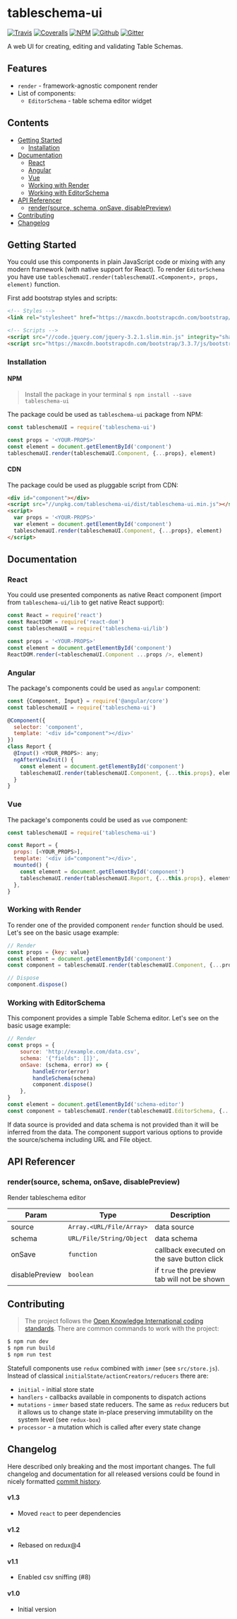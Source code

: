 # tableschema-ui

[![Travis](https://img.shields.io/travis/frictionlessdata/tableschema-ui/master.svg)](https://travis-ci.org/frictionlessdata/tableschema-ui)
[![Coveralls](https://coveralls.io/repos/github/frictionlessdata/tableschema-ui/badge.svg?branch=master)](https://coveralls.io/github/frictionlessdata/tableschema-ui?branch=master)
[![NPM](https://img.shields.io/npm/v/tableschema-ui.svg)](https://www.npmjs.com/package/tableschema-ui)
[![Github](https://img.shields.io/badge/github-master-brightgreen)](https://github.com/frictionlessdata/tableschema-ui)
[![Gitter](https://img.shields.io/gitter/room/frictionlessdata/chat.svg)](https://gitter.im/frictionlessdata/chat)

A web UI for creating, editing and validating Table Schemas.

## Features

- `render` - framework-agnostic component render
- List of components:
  - `EditorSchema` - table schema editor widget

## Contents

<!-- START doctoc generated TOC please keep comment here to allow auto update -->
<!-- DON'T EDIT THIS SECTION, INSTEAD RE-RUN doctoc TO UPDATE -->


- [Getting Started](#getting-started)
  - [Installation](#installation)
- [Documentation](#documentation)
  - [React](#react)
  - [Angular](#angular)
  - [Vue](#vue)
  - [Working with Render](#working-with-render)
  - [Working with EditorSchema](#working-with-editorschema)
- [API Referencer](#api-referencer)
  - [render(source, schema, onSave, disablePreview)](#rendersource-schema-onsave-disablepreview)
- [Contributing](#contributing)
- [Changelog](#changelog)

<!-- END doctoc generated TOC please keep comment here to allow auto update -->

## Getting Started

You could use this components in plain JavaScript code or mixing with any modern framework (with native support for React). To render `EditorSchema` you have use `tableschemaUI.render(tableschemaUI.<Component>, props, element)` function.

First add bootstrap styles and scripts:

```html
<!-- Styles -->
<link rel="stylesheet" href="https://maxcdn.bootstrapcdn.com/bootstrap/3.3.7/css/bootstrap.min.css" integrity="sha384-BVYiiSIFeK1dGmJRAkycuHAHRg32OmUcww7on3RYdg4Va+PmSTsz/K68vbdEjh4u" crossorigin="anonymous">

<!-- Scripts -->
<script src="//code.jquery.com/jquery-3.2.1.slim.min.js" integrity="sha384-KJ3o2DKtIkvYIK3UENzmM7KCkRr/rE9/Qpg6aAZGJwFDMVNA/GpGFF93hXpG5KkN" crossorigin="anonymous"></script>
<script src="https://maxcdn.bootstrapcdn.com/bootstrap/3.3.7/js/bootstrap.min.js" integrity="sha384-Tc5IQib027qvyjSMfHjOMaLkfuWVxZxUPnCJA7l2mCWNIpG9mGCD8wGNIcPD7Txa" crossorigin="anonymous"></script>
```

### Installation

#### NPM

> Install the package in your terminal `$ npm install --save tableschema-ui`

The package could be used as `tableschema-ui` package from NPM:

```javascript
const tableschemaUI = require('tableschema-ui')

const props = '<YOUR-PROPS>'
const element = document.getElementById('component')
tableschemaUI.render(tableschemaUI.Component, {...props}, element)
```

#### CDN

The package could be used as pluggable script from CDN:

```html
<div id="component"></div>
<script src="//unpkg.com/tableschema-ui/dist/tableschema-ui.min.js"></script>
<script>
  var props = '<YOUR-PROPS>'
  var element = document.getElementById('component')
  tableschemaUI.render(tableschemaUI.Component, {...props}, element)
</script>
```

## Documentation

### React

You could use presented components as native React component (import from `tableschema-ui/lib` to get native React support):

```javascript
const React = require('react')
const ReactDOM = require('react-dom')
const tableschemaUI = require('tableschema-ui/lib')

const props = '<YOUR-PROPS>'
const element = document.getElementById('component')
ReactDOM.render(<tableschemaUI.Component ...props />, element)
```

### Angular

The package's components could be used as `angular` component:

```javascript
const {Component, Input} = require('@angular/core')
const tableschemaUI = require('tableschema-ui')

@Component({
  selector: 'component',
  template: '<div id="component"></div>'
})
class Report {
  @Input() <YOUR_PROPS>: any;
  ngAfterViewInit() {
    const element = document.getElementById('component')
    tableschemaUI.render(tableschemaUI.Component, {...this.props}, element)
  }
}
```

### Vue

The package's components could be used as `vue` component:

```javascript
const tableschemaUI = require('tableschema-ui')

const Report = {
  props: [<YOUR_PROPS>],
  template: '<div id="component"></div>',
  mounted() {
    const element = document.getElementById('component')
    tableschemaUI.render(tableschemaUI.Report, {...this.props}, element)
  },
}
```

### Working with Render

To render one of the provided component `render` function should be used. Let's see on the basic usage example:

```javascript
// Render
const props = {key: value}
const element = document.getElementById('component')
const component = tableschemaUI.render(tableschemaUI.Component, {...props}, element)

// Dispose
component.dispose()
```

### Working with EditorSchema

This component provides a simple Table Schema editor. Let's see on the basic usage example:

```javascript
// Render
const props = {
    source: 'http://example.com/data.csv',
    schema: '{"fields": []}',
    onSave: (schema, error) => {
        handleError(error)
        handleSchema(schema)
        component.dispose()
    },
}
const element = document.getElementById('schema-editor')
const component = tableschemaUI.render(tableschemaUI.EditorSchema, {...props}, element)
```

If data source is provided and data schema is not provided than it will be inferred from the data. The component support various options to provide the source/schema including URL and File object.

## API Referencer

### render(source, schema, onSave, disablePreview)
Render tableschema editor


| Param | Type | Description |
| --- | --- | --- |
| source | <code>Array.&lt;URL/File/Array&gt;</code> | data source |
| schema | <code>URL/File/String/Object</code> | data schema |
| onSave | <code>function</code> | callback executed on the save button click |
| disablePreview | <code>boolean</code> | if `true` the preview tab will not be shown |


## Contributing

> The project follows the [Open Knowledge International coding standards](https://github.com/okfn/coding-standards). There are common commands to work with the project:

```bash
$ npm run dev
$ npm run build
$ npm run test
```

Statefull components use `redux` combined with `immer` (see `src/store.js`). Instead of classical `initialState/actionCreators/reducers` there are:
- `initial` - initial store state
- `handlers` - callbacks available in components to dispatch actions
- `mutations` - `immer` based state reducers. The same as `redux` reducers but it allows us to change state in-place preserving immutability on the system level (see `redux-box`)
- `processor` - a mutation which is called after every state change

## Changelog

Here described only breaking and the most important changes. The full changelog and documentation for all released versions could be found in nicely formatted [commit history](https://github.com/frictionlessdata/tableschema-ui/commits/master).

#### v1.3

- Moved `react` to peer dependencies

#### v1.2

- Rebased on redux@4

#### v1.1

- Enabled csv sniffing (#8)

#### v1.0

- Initial version
